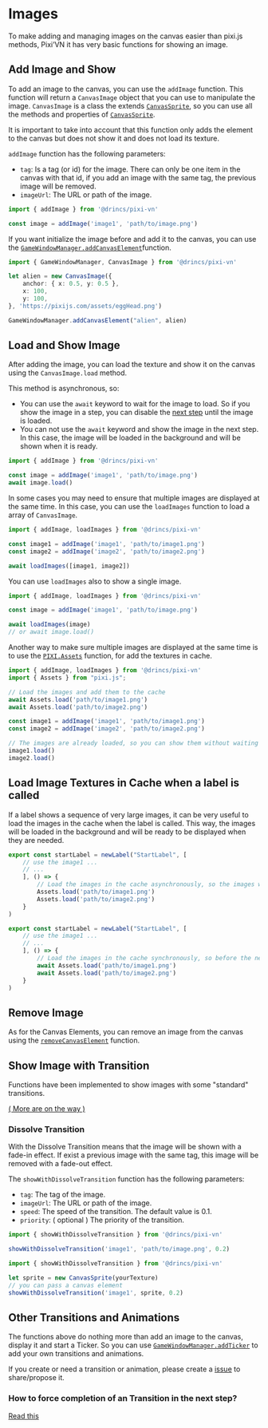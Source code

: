# Images

To make adding and managing images on the canvas easier than pixi.js methods, Pixi’VN it has very basic functions for showing an image.

## Add Image and Show

To add an image to the canvas, you can use the `addImage` function. This function will return a `CanvasImage` object that you can use to manipulate the image. `CanvasImage` is a class the extends [`CanvasSprite`](/advanced/canvas-elements#base-elements), so you can use all the methods and properties of [`CanvasSprite`](/advanced/canvas-elements#base-elements).

It is important to take into account that this function only adds the element to the canvas but does not show it and does not load its texture.

`addImage` function has the following parameters:

* `tag`: Is a tag (or id) for the image. There can only be one item in the canvas with that id, if you add an image with the same tag, the previous image will be removed.
* `imageUrl`: The URL or path of the image.

```typescript
import { addImage } from '@drincs/pixi-vn'

const image = addImage('image1', 'path/to/image.png')
```

If you want initialize the image before and add it to the canvas, you can use the [`GameWindowManager.addCanvasElement`](/advanced/canvas-elements#add-canvas-elements)function.

```typescript
import { GameWindowManager, CanvasImage } from '@drincs/pixi-vn'

let alien = new CanvasImage({
    anchor: { x: 0.5, y: 0.5 },
    x: 100,
    y: 100,
}, 'https://pixijs.com/assets/eggHead.png')

GameWindowManager.addCanvasElement("alien", alien)
```

## Load and Show Image

After adding the image, you can load the texture and show it on the canvas using the `CanvasImage.load` method.

This method is asynchronous, so:

* You can use the `await` keyword to wait for the image to load. So if you show the image in a step, you can disable the [next step](/start/labels#next-step) until the image is loaded.
* You can not use the `await` keyword and show the image in the next step. In this case, the image will be loaded in the background and will be shown when it is ready.

```typescript
import { addImage } from '@drincs/pixi-vn'

const image = addImage('image1', 'path/to/image.png')
await image.load()
```

In some cases you may need to ensure that multiple images are displayed at the same time. In this case, you can use the `loadImages` function to load a array of `CanvasImage`.

```typescript
import { addImage, loadImages } from '@drincs/pixi-vn'

const image1 = addImage('image1', 'path/to/image1.png')
const image2 = addImage('image2', 'path/to/image2.png')

await loadImages([image1, image2])
```

You can use `loadImages` also to show a single image.

```typescript
import { addImage, loadImages } from '@drincs/pixi-vn'

const image = addImage('image1', 'path/to/image.png')

await loadImages(image)
// or await image.load()
```

Another way to make sure multiple images are displayed at the same time is to use the [`PIXI.Assets`](https://pixijs.com/8.x/examples/assets/async) function, for add the textures in cache.

```typescript
import { addImage, loadImages } from '@drincs/pixi-vn'
import { Assets } from "pixi.js";

// Load the images and add them to the cache
await Assets.load('path/to/image1.png')
await Assets.load('path/to/image2.png')

const image1 = addImage('image1', 'path/to/image1.png')
const image2 = addImage('image2', 'path/to/image2.png')

// The images are already loaded, so you can show them without waiting
image1.load()
image2.load()
```

## Load Image Textures in Cache when a label is called

If a label shows a sequence of very large images, it can be very useful to load the images in the cache when the label is called. This way, the images will be loaded in the background and will be ready to be displayed when they are needed.

```typescript
export const startLabel = newLabel("StartLabel", [
    // use the image1 ...
    // ...
    ], () => {
        // Load the images in the cache asynchronously, so the images will be loaded in the background
        Assets.load('path/to/image1.png')
        Assets.load('path/to/image2.png')
    }
)
```

```typescript
export const startLabel = newLabel("StartLabel", [
    // use the image1 ...
    // ...
    ], () => {
        // Load the images in the cache synchronously, so before the next step the images will be loaded
        await Assets.load('path/to/image1.png')
        await Assets.load('path/to/image2.png')
    }
)
```

## Remove Image

As for the Canvas Elements, you can remove an image from the canvas using the [`removeCanvasElement`](/advanced/canvas-elements#remove-canvas-elements) function.

## Show Image with Transition

Functions have been implemented to show images with some "standard" transitions.

[( More are on the way )](https://github.com/DRincs-Productions/pixi-vn/issues/20)

### Dissolve Transition

With the Dissolve Transition means that the image will be shown with a fade-in effect. If exist a previous image with the same tag, this image will be removed with a fade-out effect.

The `showWithDissolveTransition` function has the following parameters:

* `tag`: The tag of the image.
* `imageUrl`: The URL or path of the image.
* `speed`: The speed of the transition. The default value is 0.1.
* `priority`: ( optional ) The priority of the transition.

```typescript
import { showWithDissolveTransition } from '@drincs/pixi-vn'

showWithDissolveTransition('image1', 'path/to/image.png', 0.2)
```

```typescript
import { showWithDissolveTransition } from '@drincs/pixi-vn'

let sprite = new CanvasSprite(yourTexture)
// you can pass a canvas element
showWithDissolveTransition('image1', sprite, 0.2)
```

## Other Transitions and Animations

The functions above do nothing more than add an image to the canvas, display it and start a Ticker. So you can use [`GameWindowManager.addTicker`](/advanced/animations-effects) to add your own transitions and animations.

If you create or need a transition or animation, please create a [issue](https://github.com/DRincs-Productions/pixi-vn/issues) to share/propose it.

### How to force completion of an Transition in the next step?

[Read this](/other/various-answers#how-to-force-completion-of-an-transition-effect-animation-in-the-next-step)
